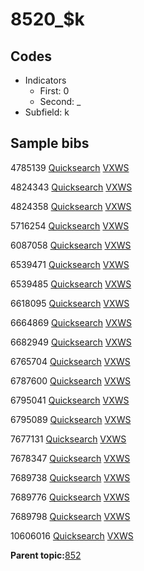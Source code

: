 # 8520\_$k

## Codes

-   Indicators
    -   First: 0
    -   Second: \_
-   Subfield: k

## Sample bibs

4785139 [Quicksearch](https://search.library.yale.edu/catalog/4785139) [VXWS](http://prodorbis.library.yale.edu:7014/vxws/GetHoldingsService?bibId=4785139)

4824343 [Quicksearch](https://search.library.yale.edu/catalog/4824343) [VXWS](http://prodorbis.library.yale.edu:7014/vxws/GetHoldingsService?bibId=4824343)

4824358 [Quicksearch](https://search.library.yale.edu/catalog/4824358) [VXWS](http://prodorbis.library.yale.edu:7014/vxws/GetHoldingsService?bibId=4824358)

5716254 [Quicksearch](https://search.library.yale.edu/catalog/5716254) [VXWS](http://prodorbis.library.yale.edu:7014/vxws/GetHoldingsService?bibId=5716254)

6087058 [Quicksearch](https://search.library.yale.edu/catalog/6087058) [VXWS](http://prodorbis.library.yale.edu:7014/vxws/GetHoldingsService?bibId=6087058)

6539471 [Quicksearch](https://search.library.yale.edu/catalog/6539471) [VXWS](http://prodorbis.library.yale.edu:7014/vxws/GetHoldingsService?bibId=6539471)

6539485 [Quicksearch](https://search.library.yale.edu/catalog/6539485) [VXWS](http://prodorbis.library.yale.edu:7014/vxws/GetHoldingsService?bibId=6539485)

6618095 [Quicksearch](https://search.library.yale.edu/catalog/6618095) [VXWS](http://prodorbis.library.yale.edu:7014/vxws/GetHoldingsService?bibId=6618095)

6664869 [Quicksearch](https://search.library.yale.edu/catalog/6664869) [VXWS](http://prodorbis.library.yale.edu:7014/vxws/GetHoldingsService?bibId=6664869)

6682949 [Quicksearch](https://search.library.yale.edu/catalog/6682949) [VXWS](http://prodorbis.library.yale.edu:7014/vxws/GetHoldingsService?bibId=6682949)

6765704 [Quicksearch](https://search.library.yale.edu/catalog/6765704) [VXWS](http://prodorbis.library.yale.edu:7014/vxws/GetHoldingsService?bibId=6765704)

6787600 [Quicksearch](https://search.library.yale.edu/catalog/6787600) [VXWS](http://prodorbis.library.yale.edu:7014/vxws/GetHoldingsService?bibId=6787600)

6795041 [Quicksearch](https://search.library.yale.edu/catalog/6795041) [VXWS](http://prodorbis.library.yale.edu:7014/vxws/GetHoldingsService?bibId=6795041)

6795089 [Quicksearch](https://search.library.yale.edu/catalog/6795089) [VXWS](http://prodorbis.library.yale.edu:7014/vxws/GetHoldingsService?bibId=6795089)

7677131 [Quicksearch](https://search.library.yale.edu/catalog/7677131) [VXWS](http://prodorbis.library.yale.edu:7014/vxws/GetHoldingsService?bibId=7677131)

7678347 [Quicksearch](https://search.library.yale.edu/catalog/7678347) [VXWS](http://prodorbis.library.yale.edu:7014/vxws/GetHoldingsService?bibId=7678347)

7689738 [Quicksearch](https://search.library.yale.edu/catalog/7689738) [VXWS](http://prodorbis.library.yale.edu:7014/vxws/GetHoldingsService?bibId=7689738)

7689776 [Quicksearch](https://search.library.yale.edu/catalog/7689776) [VXWS](http://prodorbis.library.yale.edu:7014/vxws/GetHoldingsService?bibId=7689776)

7689798 [Quicksearch](https://search.library.yale.edu/catalog/7689798) [VXWS](http://prodorbis.library.yale.edu:7014/vxws/GetHoldingsService?bibId=7689798)

10606016 [Quicksearch](https://search.library.yale.edu/catalog/10606016) [VXWS](http://prodorbis.library.yale.edu:7014/vxws/GetHoldingsService?bibId=10606016)

**Parent topic:**[852](../../tags/852/852.md)

